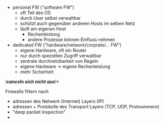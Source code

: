 - personal FW ("software FW") 
	- oft Teil des OS
	- durch User selbst verwaltbar
	- schützt auch gegenüber anderen Hosts im selben Netz
	- läuft am eigenen Host
		- Rechenleistung
		- andere Prozesse können Einfluss nehmen
- dedicated FW ("hardware/network/corprate/... FW")
	- eigene Hardware, oft ein Router
	- nur durch speziellen Zugriff verwaltbar
	- zentrale durchnetzbarkeit von Regeln
	- eigene Hardware -> eigene Rechenleistung
	- mehr Sicherheit

*!***canceln sich nicht aus****!*

Firewalls filtern nach
+ adressen des Netwerk (Internet) Layers (IP)
+ adressen + Protokolle des Transport Layers (TCP, UDP, Protnummern)
+ "deep packet inspection"
+ 
